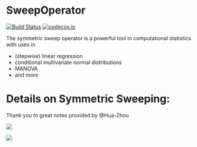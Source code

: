 # SweepOperator

[![Build Status](https://travis-ci.org/joshday/SweepOperator.jl.svg?branch=master)](https://travis-ci.org/joshday/SweepOperator.jl)
[![codecov.io](http://codecov.io/github/joshday/SweepOperator.jl/coverage.svg?branch=master)](http://codecov.io/github/joshday/SweepOperator.jl?branch=master)


The symmetric sweep operator is a powerful tool in computational statistics with uses in

- (stepwise) linear regression
- conditional multivariate normal distributions
- MANOVA
- and more

# Details on Symmetric Sweeping:
Thank you to great notes provided by @Hua-Zhou

![](https://cloud.githubusercontent.com/assets/8075494/17649366/f0c9e7da-6201-11e6-8646-27607933d531.png)

![](https://cloud.githubusercontent.com/assets/8075494/17649375/2afe0a1c-6202-11e6-8f99-ed34c580d804.png)
